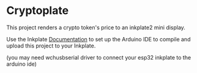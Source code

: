 # Cryptoplate

This project renders a crypto token's price to an inkplate2 mini display. 

Use the Inkplate [Documentation](https://inkplate.readthedocs.io/en/latest/index.html) to set up the Arduino IDE to compile and upload this project to your Inkplate.

(you may need wchusbserial driver to connect your esp32 inkplate to the arduino ide)
